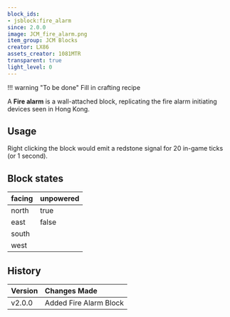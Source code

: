 ```yaml
---
block_ids:
- jsblock:fire_alarm
since: 2.0.0
image: JCM_fire_alarm.png
item_group: JCM Blocks
creator: LX86
assets_creator: 1081MTR
transparent: true
light_level: 0
---
```


!!! warning "To be done"
    Fill in crafting recipe

A **Fire alarm** is a wall-attached block, replicating the fire alarm initiating devices seen in Hong Kong.

## Usage
Right clicking the block would emit a redstone signal for 20 in-game ticks (or 1 second).

## Block states
| facing | unpowered |
|:-------|:----------|
| north  | true      |
| east   | false     |
| south  |           |
| west   |           |

## History
| Version | Changes Made                                          |
|:--------|:------------------------------------------------------|
| v2.0.0  | Added Fire Alarm Block                                |